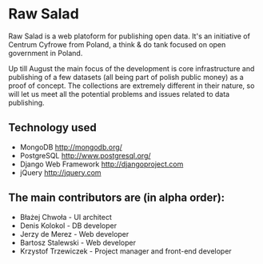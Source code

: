 Raw Salad
=========
Raw Salad is a web platoform for publishing open data. It's an initiative of Centrum Cyfrowe from Poland, a think & do tank focused on open government in Poland.

Up till August the main focus of the development is core infrastructure and publishing of a few datasets (all being part of polish public money) as a proof of concept. The collections are extremely different in their nature, so will let us meet all the potential problems and issues related to data publishing.


Technology used
---------------

- MongoDB <http://mongodb.org/>
- PostgreSQL <http://www.postgresql.org/>
- Django Web Framework <http://djangoproject.com>
- jQuery <http://jquery.com>

The main contributors are (in alpha order):
-------------------------------------------

- Błażej Chwoła - UI architect
- Denis Kolokol - DB developer
- Jerzy de Merez - Web developer
- Bartosz Stalewski - Web developer
- Krzystof Trzewiczek - Project manager and front-end developer

